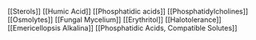 [[Sterols]]
[[Humic Acid]]
[[Phosphatidic acids]]
[[Phosphatidylcholines]]
[[Osmolytes]]
[[Fungal Mycelium]]
[[Erythritol]]
[[Halotolerance]]
[[Emericellopsis Alkalina]]
[[Phosphatidic Acids, Compatible Solutes]]
